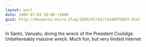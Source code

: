 ```yaml
---
layout: post
date: 2009-07-03 10:00 +1000
guid: http://desparoz.micro.blog/2009/07/03/t2448978003.html
---
```

In Santo, Vanuatu, diving the wreck of the President Coolidge. 	Unbelieveably massive wreck. Much fun, but very limited internet
